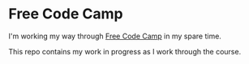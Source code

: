 # Free Code Camp 

I'm working my way through [Free Code Camp](http://http://www.freecodecamp.com) in my spare time.

This repo contains my work in progress as I work through the course.
